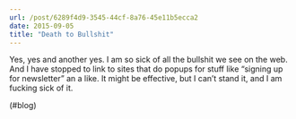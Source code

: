 ```yaml
---
url: /post/6289f4d9-3545-44cf-8a76-45e11b5ecca2
date: 2015-09-05
title: "Death to Bullshit"
---
```


Yes, yes and another yes. I am so sick of all the bullshit we see on the web. And I have stopped to link to sites that do popups for stuff like &#8220;signing up for newsletter&#8221; an a like. It might be effective, but I can&#8217;t stand it, and I am fucking sick of it.



(#blog)